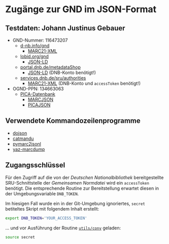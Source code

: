 # Zugänge zur GND im JSON-Format

## Testdaten: Johann Justinus Gebauer

- GND-Nummer: 116473207
    - [d-nb.info/gnd](http://d-nb.info/gnd/116473207)
        - [MARC21-XML](http://d-nb.info/gnd/116473207/about/marcxml)
    - [lobid.org/gnd](http://lobid.org/gnd/116473207)
        - [JSON-LD](http://lobid.org/gnd/116473207.json)
    - [portal.dnb.de/metadataShop](https://portal.dnb.de/metadataShop.htm)
        - [JSON-LD](./data/116473207_datenshop.json) (DNB-Konto benötigt!)
    - [services.dnb.de/sru/authorities](http://services.dnb.de/sru/authorities)
        - [MARC21-XML](http://services.dnb.de/sru/authorities?version=1.1&operation=searchRetrieve&query=dnb.nid=116473207&recordSchema=MARC21-xml&maximumRecords=1&accessToken=YOUR_ACCESS_TOKEN) (DNB-Konto und `accessToken` benötigt!)
- OGND-PPN: 134663063
    - [PICA-Datenbank](https://swb.bsz-bw.de/DB=2.104/PPNSET?PPN=134663063&INDEXSET=21)
        - [MARCJSON](http://unapi.gbv.de/?id=ognd:ppn:134663063&format=marcjson)
        - [PICAJSON](http://unapi.gbv.de/?id=ognd:ppn:134663063&format=picajson)

## Verwendete Kommandozeilenprogramme

- [dojson](https://github.com/inveniosoftware/dojson)
- [catmandu](https://librecat.org/Catmandu/)
- [pymarc2jsonl](https://github.com/slub/pymarc2jsonl)
- [yaz-marcdump](https://software.indexdata.com/yaz/doc/yaz-marcdump.html)

## Zugangsschlüssel

Für den Zugriff auf die von der _Deutschen Nationalbibliothek_ bereitgestellte SRU-Schnittstelle der _Gemeinsamen Normdatei_ wird ein `accessToken` benötigt. Die entsprechende Routine zur Bereitstellung erwartet diesen in der Umgebungsvariable `DNB_TOKEN`.

Im hiesigen Fall wurde ein in der Git-Umgebung ignoriertes, `secret` betiteltes Skript mit folgendem Inhalt erstellt:

```sh
export DNB_TOKEN='YOUR_ACCESS_TOKEN'
```

... und vor Ausführung der Routine [`utils/conv`](./utils/conv) geladen:

```sh
source secret
```
